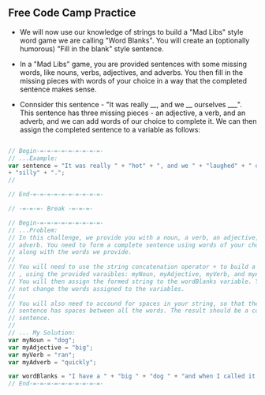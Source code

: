## Free Code Camp Practice

- We will now use our knowledge of strings to build a "Mad Libs" style word game
we are calling "Word Blanks". You will create an (optionally humorous)
"Fill in the blank" style sentence. 

- In a "Mad Libs" game, you are provided sentences with some missing words, 
like nouns, verbs, adjectives, and adverbs. You then fill in the missing pieces
with words of your choice in a way that the completed sentence makes sense.

- Connsider this sentence - "It was really __, and we __ ourselves ___". This
sentence has three missing pieces - an adjective, a verb, and an adverb, and 
we can add words of our choice to complete it. We can then assign the completed 
sentence to a variable as follows: 

```JavaScript

// Begin-=-=-=-=-=-=-=-=-=-
// ...Example: 
var sentence = "It was really " + "hot" + ", and we " + "laughed" + " ourselves "
+ "silly" + ".";
//

// End-=-=-=-=-=-=-=-=-=-=-

// -=-=-=- Break -=-=-=-

// Begin-=-=-=-=-=-=-=-=-=-
// ...Problem: 
// In this challenge, we provide you with a noun, a verb, an adjective, and an 
// adverb. You need to form a complete sentence using words of your choice, 
// along with the words we provide. 
//
// You will need to use the string concatenation operator + to build a new string
// , using the provided varaibles: myNoun, myAdjective, myVerb, and myAdverb. 
// You will then assign the formed string to the wordBlanks variable. You should
// not change the words assigned to the variables. 
//
// You will also need to accound for spaces in your string, so that the final 
// sentence has spaces between all the words. The result should be a complete
// sentence. 
//
// ... My Solution: 
var myNoun = "dog";
var myAdjective = "big";
var myVerb = "ran";
var myAdverb = "quickly";

var wordBlanks = "I have a " + "big " + "dog " + "and when I called it " + ", it " + "ran " + "quickly" + "back to me " + ".";  ;
// End-=-=-=-=-=-=-=-=-=-=-


```